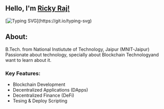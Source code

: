 ## Hello, I'm [Ricky Raj!](https://www.linkedin.com/in/ricky-raj-2022umt1551/) 
[![Typing SVG](https://readme-typing-svg.herokuapp.com?size=25&color=1A9AF7&lines=Blockchain+Developer+;Competitive+Programmer.)](https://git.io/typing-svg)
    

## About:
B.Tech. from National Instiutute of Technology, Jaipur (MNIT-Jaipur)  
Passionate about technology, specially about Blockchain Technologyand want to learn about it. 


### Key Features:

- Blockchain Development
- Decentralized Applications (DApps) 
- Decentralized Finance (DeFi)
- Tesing & Deploy Scripting

